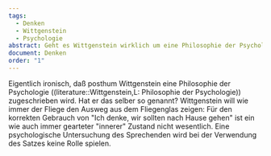 ```yaml
---
tags:
  - Denken
  - Wittgenstein
  - Psychologie
abstract: Geht es Wittgenstein wirklich um eine Philosophie der Psychologie?
document: Denken
order: "1"
---
```


Eigentlich ironisch, daß posthum Wittgenstein  eine Philosophie der Psychologie ((literature::Wittgenstein,L: Philosophie der Psychologie)) zugeschrieben wird. Hat er das selber so genannt? Wittgenstein will wie immer der Fliege den Ausweg aus dem Fliegenglas zeigen: Für den korrekten Gebrauch von "Ich denke, wir sollten nach Hause gehen" ist ein wie auch immer gearteter "innerer" Zustand nicht wesentlich. Eine psychologische Untersuchung des Sprechenden wird bei der Verwendung des Satzes keine Rolle spielen.